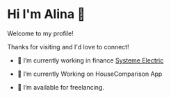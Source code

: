 # Hi I'm Alina 👋
Welcome to my profile! 

Thanks for visiting and I'd love to connect!

- 🔭 I’m currently working in finance <a href="https://systeme.ru/" target="blank">Systeme Electric</a>

- 🌱 I’m currently Working on HouseComparison App

- 🤝 I’m available for freelancing.
